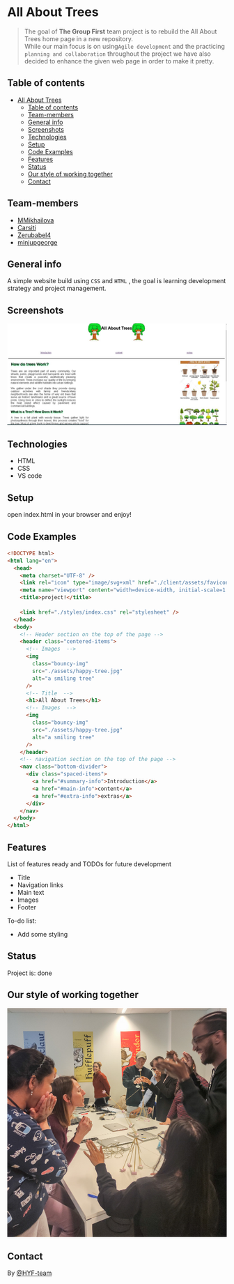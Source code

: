 # All About Trees

> The goal of **The Group First** team project is to rebuild the All About Trees
> home page in a new repository.  
> While our main focus is on using`Agile development` and the practicing
> `planning and collaboration` throughout the project we have also decided to
> enhance the given web page in order to make it pretty.

## Table of contents

- [All About Trees](#all-about-trees)
  - [Table of contents](#table-of-contents)
  - [Team-members](#team-members)
  - [General info](#general-info)
  - [Screenshots](#screenshots)
  - [Technologies](#technologies)
  - [Setup](#setup)
  - [Code Examples](#code-examples)
  - [Features](#features)
  - [Status](#status)
  - [Our style of working together](#our-style-of-working-together)
  - [Contact](#contact)

## Team-members

- [MMikhailova](https://github.com/MMikhailova)
- [Carsiti](https://github.com/Carsiti)
- [Zerubabel4](https://github.com/Zerubabel4)
- [minjupgeorge](https://github.com/minjupgeorge)

## General info

A simple website build using `CSS` and `HTML` , the goal is learning development
strategy and project management.

## Screenshots

![Example screenshot](public/screenshot.JPG)

## Technologies

- HTML
- CSS
- VS code

## Setup

open index.html in your browser and enjoy!

## Code Examples

```html
<!DOCTYPE html>
<html lang="en">
  <head>
    <meta charset="UTF-8" />
    <link rel="icon" type="image/svg+xml" href="./client/assets/favicon.ico" />
    <meta name="viewport" content="width=device-width, initial-scale=1.0" />
    <title>project!</title>

    <link href="./styles/index.css" rel="stylesheet" />
  </head>
  <body>
    <!-- Header section on the top of the page -->
    <header class="centered-items">
      <!-- Images  -->
      <img
        class="bouncy-img"
        src="./assets/happy-tree.jpg"
        alt="a smiling tree"
      />
      <!-- Title  -->
      <h1>All About Trees</h1>
      <!-- Images  -->
      <img
        class="bouncy-img"
        src="./assets/happy-tree.jpg"
        alt="a smiling tree"
      />
    </header>
    <!-- navigation section on the top of the page -->
    <nav class="bottom-divider">
      <div class="spaced-items">
        <a href="#summary-info">Introduction</a>
        <a href="#main-info">content</a>
        <a href="#extra-info">extras</a>
      </div>
    </nav>
  </body>
</html>
```

## Features

List of features ready and TODOs for future development

- Title
- Navigation links
- Main text
- Images
- Footer

To-do list:

- Add some styling

## Status

Project is: done

## Our style of working together

![alt](public/teamwork.jpg)

## Contact

By [@HYF-team](https://github.com/lab-brussels-1/)
